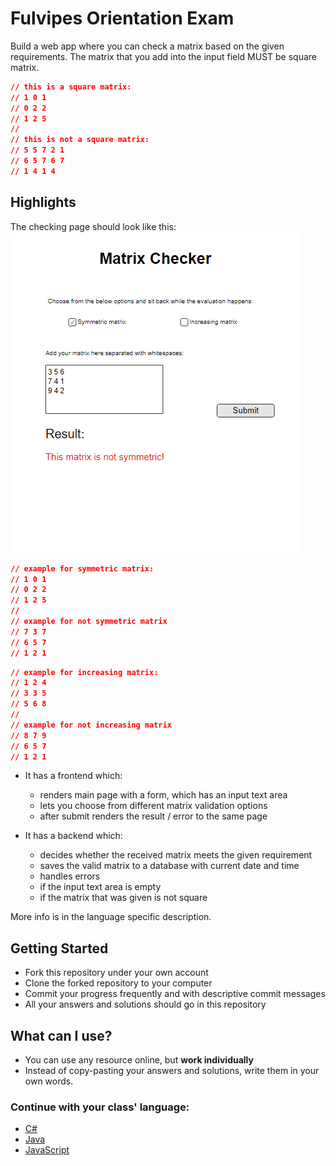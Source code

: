 
# Fulvipes Orientation Exam

Build a web app where you can check a matrix based on the given requirements.
The matrix that you add into the input field MUST be square matrix.
```json
// this is a square matrix:
// 1 0 1
// 0 2 2
// 1 2 5
//
// this is not a square matrix:
// 5 5 7 2 1
// 6 5 7 6 7
// 1 4 1 4 
```

## Highlights

The checking page should look like this:
![index](assets/index1.png)

```json
// example for symmetric matrix:
// 1 0 1
// 0 2 2
// 1 2 5
//
// example for not symmetric matrix
// 7 3 7
// 6 5 7
// 1 2 1
```

```json
// example for increasing matrix:
// 1 2 4
// 3 3 5
// 5 6 8
//
// example for not increasing matrix
// 8 7 9
// 6 5 7
// 1 2 1
```

- It has a frontend which:
   - renders main page with a form, which has an input text area
   - lets you choose from different matrix validation options
   - after submit renders the result / error to the same page


- It has a backend which:
   - decides whether the received matrix meets the given requirement
   - saves the valid matrix to a database with current date and time
   - handles errors
    - if the input text area is empty
    - if the matrix that was given is not square


More info is in the language specific description.

## Getting Started

 - Fork this repository under your own account
 - Clone the forked repository to your computer
 - Commit your progress frequently and with descriptive commit messages
 - All your answers and solutions should go in this repository

## What can I use?

 - You can use any resource online, but **work individually**
 - Instead of copy-pasting your answers and solutions, write them in your own words.

### Continue with your class' language:

 - [C#](cs.md)
 - [Java](java.md)
 - [JavaScript](javascript.md)
